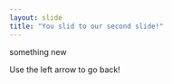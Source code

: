 ```yaml
---
layout: slide
title: "You slid to our second slide!"
---
```

something new

Use the left arrow to go back!
